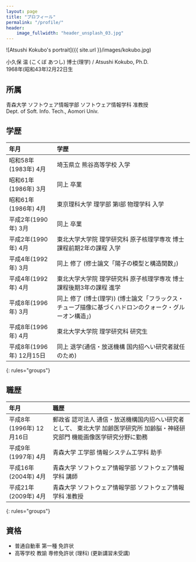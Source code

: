 ```yaml
---
layout: page
title: "プロフィール"
permalink: "/profile/"
header:
    image_fullwidth: "header_unsplash_03.jpg"
---
```


![Atsushi Kokubo's portrait]({{ site.url }}/images/kokubo.jpg)

小久保 温 (こくぼ あつし) 博士(理学) / Atsushi Kokubo, Ph.D.  
1968年(昭和43年)2月22日生

## 所属

青森大学 ソフトウェア情報学部 ソフトウェア情報学科 准教授  
Dept. of Soft. Info. Tech., Aomori Univ.

## 学歴

| 年月 | 学歴 |
|:----|:----|
| 昭和58年(1983年) 4月 | 埼玉県立 熊谷高等学校 入学 |
| 昭和61年(1986年) 3月 | 同上 卒業 |
| 昭和61年(1986年) 4月 | 東京理科大学 理学部 第I部 物理学科 入学 |
| 平成2年(1990年) 3月 | 同上 卒業 |
| 平成2年(1990年) 4月 | 東北大学大学院 理学研究科 原子核理学専攻 博士課程前期2年の課程 入学 |
| 平成4年(1992年) 3月 | 同上 修了 (修士論文「陽子の模型と構造関数」) |
| 平成4年(1992年) 4月 | 東北大学大学院 理学研究科 原子核理学専攻 博士課程後期3年の課程 進学 |
| 平成8年(1996年) 3月 | 同上 修了 (博士(理学)) (博士論文「フラックス・チューブ描像に基づくハドロンのクォーク・グルーオン構造」) |
| 平成8年(1996年) 4月 | 東北大学大学院 理学研究科 研究生 |
| 平成8年(1996年) 12月15日 | 同上 退学(通信・放送機構 国内招へい研究者就任のため) |
{: rules="groups"}


## 職歴

| 年月 | 職歴 |
|:----|:----|
|平成8年(1996年) 12月16日 | 郵政省 認可法人 通信・放送機構国内招へい研究者として、 東北大学 加齢医学研究所 加齢脳・神経研究部門 機能画像医学研究分野に勤務 |
| 平成9年(1997年)	 4月 | 青森大学 工学部 情報システム工学科 助手 |
| 平成16年(2004年) 4月 | 青森大学 ソフトウェア情報学部 ソフトウェア情報学科 講師 |
| 平成21年(2009年) 4月 | 青森大学 ソフトウェア情報学部 ソフトウェア情報学科 准教授 |
{: rules="groups"}

## 資格

* 普通自動車 第一種 免許状
* 高等学校 教諭 専修免許状 (理科) (更新講習未受講)
